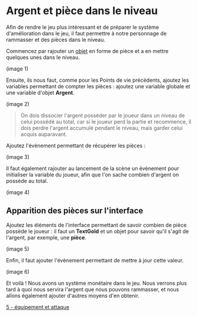 # Argent et pièce dans le niveau

Afin de rendre le jeu plus intéressant et de préparer le système d'amélioration dans le jeu, il faut permettre à notre personnage de rammasser et des pièces dans le niveau. 

Commencez par rajouter un [objet](https://github.com/g404-code-gaming/GDevelop_Cour/blob/main/Objets.md) en forme de pièce et a en mettre quelques unes dans le niveau.

(image 1)

Ensuite, ils nous faut, comme pour les Points de vie précédents, ajoutez les variables permettant de compter les pièces : ajoutez une variable globale et une variable d'objet **Argent**.

(image 2) 

> On dois dissocier l'argent posséder par le joueur dans un niveau de celui possédé au total, car si le joueur perd la partie et recommence, il dois perdre l'argent accumulé pendant le niveau, mais garder celui acquis auparavant.

Ajoutez l'évènement permettant de récupérer les pièces : 

(image 3) 

Il faut également rajouter au lancement de la scène un évènement pour initialiser la variable du joueur, afin que l'on sache combien d'argent on possède au total.

(image 4)

## Apparition des pièces sur l'interface 

Ajoutez les éléments de l'interface permettant de savoir combien de pièce possède le joueur : il faut un **TextGold** et un objet pour savoir qu'il s'agit de l'argent, par exemple, une **pièce**.

(image 5) 

Enfin, il faut ajouter l'évènement permettant de mettre à jour cette valeur.

(image 6)

Et voilà ! Nous avons un système monétaire dans le jeu. Nous verrons plus tard à quoi nous servira l'argent que nous pouvons rammasser, et nous allons également ajouter d'autres moyens d'en obtenir.

[5 - équipement et attaque]()
